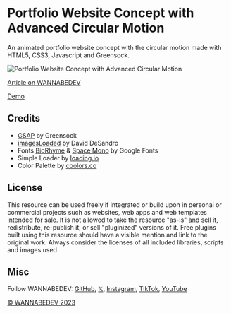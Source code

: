 # Portfolio Website Concept with Advanced Circular Motion

An animated portfolio website concept with the circular motion made with HTML5, CSS3, Javascript and Greensock.

![Portfolio Website Concept with Advanced Circular Motion](/assets/img/portfolio-website-concept-with-advanced-circular-motion.png)

[Article on WANNABEDEV](https://wannabedev.io/tutorials/portfolio-website-concept-with-advanced-circular-motion)

[Demo](https://wannabedev.io/_posts/portfolio-website-concept-with-advanced-circular-motion/demo/index.html)

## Credits
- [GSAP](https://greensock.com) by Greensock
- [imagesLoaded](https://imagesloaded.desandro.com/) by David DeSandro
- Fonts [BioRhyme](https://fonts.google.com/specimen/BioRhyme) & [Space Mono](https://fonts.google.com/specimen/Space+Mono?selection.family=Space+Mono) by Google Fonts
- Simple Loader by [loading.io](https://loading.io/css/)
- Color Palette by [coolors.co](https://coolors.co/)

## License
This resource can be used freely if integrated or build upon in personal or commercial projects such as websites, web apps and web templates intended for sale. It is not allowed to take the resource "as-is" and sell it, redistribute, re-publish it, or sell "pluginized" versions of it. Free plugins built using this resource should have a visible mention and link to the original work. Always consider the licenses of all included libraries, scripts and images used.

## Misc

Follow WANNABEDEV: [GitHub](https://github.com/wannabedevio), [𝕏](https://twitter.com/wannabedev_io), [Instagram](https://www.instagram.com/wannabedev.io/), [TikTok](https://www.tiktok.com/@wannabedev.io), [YouTube](https://www.youtube.com/@wannabedev-io) 

[© WANNABEDEV 2023](https://wannabedev.io)
